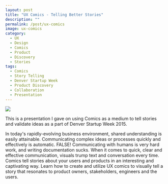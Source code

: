 ```yaml
---
layout: post
title: "UX Comics - Telling Better Stories"
description: ""
permalink: /post/ux-comics
image: ux-comics
category:
  - UX
  - Design
  - Comics
  - Product
  - Discovery
  - Stories
tags:
  - Comics
  - Story Telling
  - Denver Startup Week
  - Product Discovery
  - Collaboration
  - Presentation
---
```


<p>
<img src="/images/{{ page.image }}.png" data-interchange="[/images/{{ page.image }}.png, (default)], [/images/{{ page.image }}@2x.png, (retina)]">
</p>

This is a presentation I gave on using Comics as a medium to tell stories and validate ideas as a part of Denver Startup Week 2015.

In today's rapidly-evolving business environment, shared understanding is easily attainable. Communicating complex ideas or processes quickly and effectively is automatic. FALSE! Communicating with humans is very hard work, and writing documentation sucks. When it comes to quick, clear and effective communication, visuals trump text and conversation every time. Comics tell stories about your users and products in an interesting and captivating way. Learn how to create and utilize UX comics to visually tell a story that resonates to product owners, stakeholders, engineers and the users.

<div class="speakerdeck">
  <script async class="speakerdeck-embed" data-id="3c6e45569ae3414db1860be833528bdf" data-ratio="1.77777777777778" src="//speakerdeck.com/assets/embed.js"></script>
</div>
